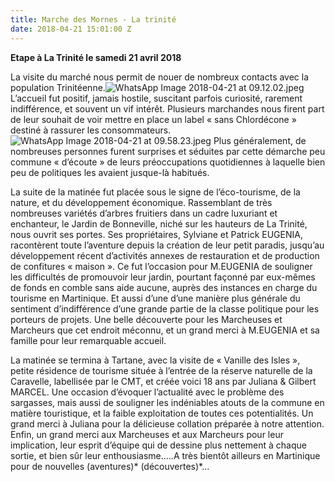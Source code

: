 ```yaml
---
title: Marche des Mornes - La trinité
date: 2018-04-21 15:01:00 Z
---
```


**Etape à La Trinité le samedi 21 avril 2018**

La visite du marché nous permit de nouer de nombreux contacts avec la population Trinitéenne.![WhatsApp Image 2018-04-21 at 09.12.02.jpeg](/uploads/WhatsApp%20Image%202018-04-21%20at%2009.12.02.jpeg)
L’accueil fut positif, jamais hostile, suscitant parfois curiosité, rarement indifférence, et souvent un vif intérêt.
Plusieurs marchandes nous firent part de leur souhait de voir mettre en place un label « sans Chlordécone » destiné à rassurer les consommateurs.![WhatsApp Image 2018-04-21 at 09.58.23.jpeg](/uploads/WhatsApp%20Image%202018-04-21%20at%2009.58.23.jpeg)
Plus généralement, de nombreuses personnes furent surprises et séduites par cette démarche peu commune « d’écoute » de leurs préoccupations quotidiennes à laquelle bien peu de politiques les avaient jusque-là habitués.

La suite de la matinée fut placée sous le signe de l’éco-tourisme, de la nature, et du développement économique.
Rassemblant de très nombreuses variétés d’arbres fruitiers dans un cadre luxuriant et enchanteur, le Jardin de Bonneville, niché sur les hauteurs de La Trinité, nous ouvrit ses portes.
Ses propriétaires, Sylviane et Patrick EUGENIA, racontèrent toute l’aventure depuis la création de leur petit paradis, jusqu’au développement récent d’activités annexes de restauration et de production de confitures « maison ».
Ce fut l’occasion pour M.EUGENIA de souligner les difficultés de promouvoir leur jardin, pourtant façonné par eux-mêmes de fonds en comble sans aide aucune, auprès des instances en charge du tourisme en Martinique. Et aussi d’une d’une manière plus générale du sentiment d’indifférence d’une grande partie de la classe politique pour les porteurs de projets.
Une belle découverte pour les Marcheuses et Marcheurs que cet endroit méconnu, et un grand merci à M.EUGENIA et sa famille pour leur remarquable accueil. 

La matinée se termina à Tartane, avec la visite de « Vanille des Isles », petite résidence de tourisme située à l’entrée de la réserve naturelle de la Caravelle, labellisée par le CMT, et créée voici 18 ans par Juliana & Gilbert MARCEL.
Une occasion d’évoquer l’actualité avec le problème des sargasses, mais aussi de souligner les indéniables atouts de la commune en matière touristique, et la faible exploitation de toutes ces potentialités.
Un grand merci à Juliana pour la délicieuse collation préparée à notre attention.
Enfin, un grand merci aux Marcheuses et aux Marcheurs pour leur implication, leur esprit d’équipe qui de dessine plus nettement à chaque sortie, et bien sûr leur enthousiasme…..A très bientôt ailleurs en Martinique pour de nouvelles (aventures)* (découvertes)*…
